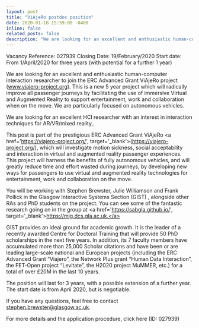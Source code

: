 ```yaml
---
layout: post
title: "ViAjeRo postdoc position"
date: 2020-01-18 15:59:00 -0400
inline: false
related_posts: false
description: "We are looking for an excellent and enthusiastic human-computer interaction researcher to join the ERC Advanced Grant ViAjeRo project (www.viajero-project.org). This is a  new 5 year project which will radically improve all passenger journeys by facilitating the use of immersive Virtual and Augmented Reality to support entertainment, work and collaboration when on the move. We are particularly focused on autonomous vehicles."
---
```


Vacancy Reference: 027939
Closing Date: 19/February/2020
Start date: From 1/April/2020 for three years (with potential for a further 1 year)

We are looking for an excellent and enthusiastic human-computer interaction researcher to join the ERC Advanced Grant ViAjeRo project (www.viajero-project.org). This is a  new 5 year project which will radically improve all passenger journeys by facilitating the use of immersive Virtual and Augmented Reality to support entertainment, work and collaboration when on the move. We are particularly focused on autonomous vehicles.

We are looking for an excellent HCI researcher with an interest in interaction techniques for AR/VR/mixed reality,.

This post is part of the prestigious ERC Advanced Grant ViAjeRo <a href='https://viajero-project.org/', target='_blank'>(https://viajero-project.org/)</a>, which will investigate motion sickness, social acceptability and interaction in virtual and augmented reality passenger experiences. This project will harness the benefits of fully autonomous vehicles, and will greatly reduce time and effort wasted during journeys, by developing new ways for passengers to use virtual and augmented reality technologies for entertainment, work and collaboration on the move.

You will be working with Stephen Brewster, Julie Williamson and Frank Pollick in the Glasgow Interactive Systems Section (GIST) , alongside other RAs and PhD students on the project. You can see some of the fantastic research going on in the group at <a href='https://sabgla.github.io/', target='_blank'>https://mig.dcs.gla.ac.uk.</a>

GIST provides an ideal ground for academic growth. It is the leader of a recently awarded Centre for Doctoral Training that will provide 50 PhD scholarships in the next five years. In addition, its 7 faculty members have accumulated more than 25,000 Scholar citations and have been or are leading  large-scale national and European projects (including the ERC Advanced Grant “Viajero”, the Network Plus grant “Human Data Interaction”, the FET-Open project “Levitate”, the H2020 project MuMMER, etc.) for a total of over £20M in the last 10 years.

The position will last for 3 years, with a possible extension of a further year. The start date is from April 2020, but is negotiable.

If you have any questions, feel free to contact stephen.brewster@glasgow.ac.uk.

For more details and the application procedure, click here (ID: 027939)


